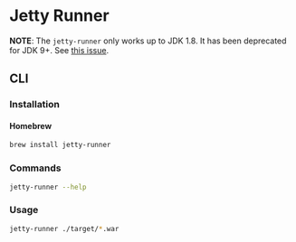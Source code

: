 # Jetty Runner

**NOTE**: The `jetty-runner` only works up to JDK 1.8. It has been deprecated for JDK 9+. See [this issue](https://github.com/eclipse/jetty.project/issues/1905).

## CLI

### Installation

#### Homebrew

```sh
brew install jetty-runner
```

### Commands

```sh
jetty-runner --help
```

### Usage

```sh
jetty-runner ./target/*.war
```
